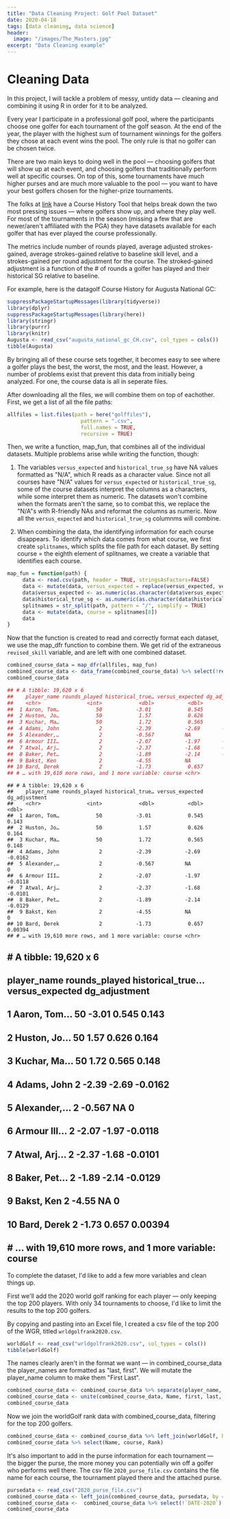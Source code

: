 ```yaml
---
title: "Data Cleaning Project: Golf Pool Dataset"
date: 2020-04-18
tags: [data cleaning, data science]
header:
  image: "/images/The_Masters.jpg"
excerpt: "Data Cleaning example"
---
```


# Cleaning Data

In this project, I will tackle a problem of messy, untidy data — cleaning and combining it using R in order for it to be analyzed.

Every year I participate in a professional golf pool, where the participants choose one golfer for each tournament of the golf season. At the end of the year, the player with the highest sum of tournament winnings for the golfers they chose at each event wins the pool. The only rule is that no golfer can be chosen twice.

There are two main keys to doing well in the pool — choosing golfers that will show up at each event, and choosing golfers that traditionally perform well at specific courses. On top of this, some tournaments have much higher purses and are much more valuable to the pool — you want to have your best golfers chosen for the higher-prize tournaments.

The folks at [link](https://datagolf.org) have a Course History Tool that helps break down the two most pressing issues — where golfers show up, and where they play well. For most of the tournaments in the season (missing a few that are newer/aren't affiliated with the PGA) they have datasets available for each golfer that has ever played the course professionally.

The metrics include number of rounds played, average adjusted strokes-gained, average strokes-gained relative to baseline skill level, and a strokes-gained per round adjustment for the course. The stroked-gained adjustment is a function of the # of rounds a golfer has played and their historical SG relative to baseline.

For example, here is the datagolf Course History for Augusta National GC:

```r
suppressPackageStartupMessages(library(tidyverse))
library(dplyr)
suppressPackageStartupMessages(library(here))
library(stringr)
library(purrr)
library(knitr)
Augusta <- read_csv("augusta_national_gc_CH.csv", col_types = cols())
tibble(Augusta)
```

By bringing all of these course sets together, it becomes easy to see where a golfer plays the best, the worst, the most, and the least. However, a number of problems exist that prevent this data from initially being analyzed. For one, the course data is all in seperate files.

After downloading all the files, we will combine them on top of eachother. First, we get a list of all the file paths:

```r
allfiles = list.files(path = here("golffiles"),
                        pattern = ".csv",
                        full.names = TRUE,
                        recursive = TRUE)
```

Then, we write a function, map_fun, that combines all of the individual datasets. Multiple problems arise while writing the function, though:

1. The variables `versus_expected` and `historical_true_sg` have NA values formatted as "N/A", which R reads as a character value. Since not all courses have "N/A" values for `versus_expected` or `historical_true_sg`, some of the course datasets interpret the columns as a characters, while some interpret them as numeric. The datasets won't combine when the formats aren't the same, so to combat this, we replace the "N/A"s with R-friendly NAs and reformat the columns as numeric. Now all the `versus_expected` and `historical_true_sg` columnms will combine.

2. When combining the data, the identifying information for each course disappears. To identify which data comes from what course, we first create `splitnames`, which splits the file path for each dataset. By setting course = the eighth element of splitnames, we create a variable that identifies each course.

```r
map_fun = function(path) {
     data <- read.csv(path, header = TRUE, stringsAsFactors=FALSE)
     data <- mutate(data, versus_expected = replace(versus_expected, versus_expected == "N/A", NA), historical_true_sg = replace(historical_true_sg, historical_true_sg == "N/A", NA))
     data$versus_expected <- as.numeric(as.character(data$versus_expected))
     data$historical_true_sg <- as.numeric(as.character(data$historical_true_sg))
     splitnames = str_split(path, pattern = "/", simplify = TRUE)
     data <- mutate(data, course = splitnames[8])
     data
}
```

Now that the function is created to read and correctly format each dataset, we use the map_dfr function to combine them. We get rid of the extraneous `revised_skill` variable, and are left with one combined dataset.

```r
combined_course_data = map_dfr(allfiles, map_fun)
combined_course_data <- data_frame(combined_course_data) %>% select(!revised_skill) %>% arrange(course)
combined_course_data
```
```r
## # A tibble: 19,620 x 6
##    player_name rounds_played historical_true… versus_expected dg_adjustment
##    <chr>               <int>            <dbl>           <dbl>         <dbl>
##  1 Aaron, Tom…            50           -3.01            0.545       0.143  
##  2 Huston, Jo…            50            1.57            0.626       0.164  
##  3 Kuchar, Ma…            50            1.72            0.565       0.148  
##  4 Adams, John             2           -2.39           -2.69       -0.0162
##  5 Alexander,…             2           -0.567          NA           0      
##  6 Armour III…             2           -2.07           -1.97       -0.0118
##  7 Atwal, Arj…             2           -2.37           -1.68       -0.0101
##  8 Baker, Pet…             2           -1.89           -2.14       -0.0129
##  9 Bakst, Ken              2           -4.55           NA           0      
## 10 Bard, Derek             2           -1.73            0.657       0.00394
## # … with 19,610 more rows, and 1 more variable: course <chr>
```

```
## # A tibble: 19,620 x 6
##    player_name rounds_played historical_true… versus_expected dg_adjustment
##    <chr>               <int>            <dbl>           <dbl>         <dbl>
##  1 Aaron, Tom…            50           -3.01            0.545       0.143  
##  2 Huston, Jo…            50            1.57            0.626       0.164  
##  3 Kuchar, Ma…            50            1.72            0.565       0.148  
##  4 Adams, John             2           -2.39           -2.69       -0.0162
##  5 Alexander,…             2           -0.567          NA           0      
##  6 Armour III…             2           -2.07           -1.97       -0.0118
##  7 Atwal, Arj…             2           -2.37           -1.68       -0.0101
##  8 Baker, Pet…             2           -1.89           -2.14       -0.0129
##  9 Bakst, Ken              2           -4.55           NA           0      
## 10 Bard, Derek             2           -1.73            0.657       0.00394
## # … with 19,610 more rows, and 1 more variable: course <chr>
```

## # A tibble: 19,620 x 6
##    player_name rounds_played historical_true… versus_expected dg_adjustment
##    <chr>               <int>            <dbl>           <dbl>         <dbl>
##  1 Aaron, Tom…            50           -3.01            0.545       0.143  
##  2 Huston, Jo…            50            1.57            0.626       0.164  
##  3 Kuchar, Ma…            50            1.72            0.565       0.148  
##  4 Adams, John             2           -2.39           -2.69       -0.0162
##  5 Alexander,…             2           -0.567          NA           0      
##  6 Armour III…             2           -2.07           -1.97       -0.0118
##  7 Atwal, Arj…             2           -2.37           -1.68       -0.0101
##  8 Baker, Pet…             2           -1.89           -2.14       -0.0129
##  9 Bakst, Ken              2           -4.55           NA           0      
## 10 Bard, Derek             2           -1.73            0.657       0.00394
## # … with 19,610 more rows, and 1 more variable: course <chr>

To complete the dataset, I'd like to add a few more variables and clean things up.

First we'll add the 2020 world golf ranking for each player — only keeping the top 200 players. With only 34 tournaments to choose, I'd like to limit the results to the top 200 golfers.

By copying and pasting into an Excel file, I created a csv file of the top 200 of the WGR, titled `wrldgolfrank2020.csv`.

```r
worldGolf <- read_csv("wrldgolfrank2020.csv", col_types = cols())
tibble(worldGolf)
```

The names clearly aren't in the format we want — in combined_course_data the player_names are formatted as "last, first". We will mutate the player_name column to make them "First Last".

```r
combined_course_data <- combined_course_data %>% separate(player_name, into = c("last", "first"), sep = ",\\s")
combined_course_data <- unite(combined_course_data, Name, first, last, sep = " ", remove = TRUE)
combined_course_data
```

Now we join the worldGolf rank data with combined_course_data, filtering for the top 200 golfers.

```r
combined_course_data <- combined_course_data %>% left_join(worldGolf, by = "Name") %>% filter(Rank < 201)
combined_course_data %>% select(Name, course, Rank)
```

It's also important to add in the purse information for each tournament — the bigger the purse, the more money you can potentially win off a golfer who performs well there. The csv file `2020_purse_file.csv` contains the file name for each course, the tournament played there and the attached purse.

```r
pursedata <- read_csv("2020_purse_file.csv")
combined_course_data <- left_join(combined_course_data, pursedata, by = c("course" = "file"))
combined_course_data <-  combined_course_data %>% select(!`DATE-2020`) %>% select(!coursemiss)
combined_course_data
```
